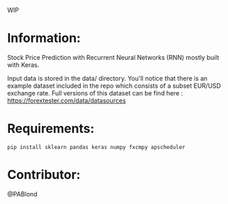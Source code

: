 WIP
# Information:
Stock Price Prediction with Recurrent Neural Networks (RNN) mostly built with Keras.

Input data is stored in the data/ directory. You'll notice that there is an example dataset included in the repo which consists of a subset EUR/USD exchange rate. Full versions of this dataset can be find here : https://forextester.com/data/datasources


# Requirements:
    
    pip install sklearn pandas keras numpy fxcmpy apscheduler


# Contributor:
@PABlond
